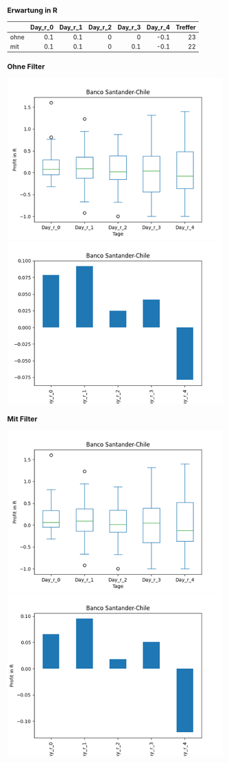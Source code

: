### Erwartung in R
|      |   Day_r_0 |   Day_r_1 |   Day_r_2 |   Day_r_3 |   Day_r_4 |   Treffer |
|:-----|----------:|----------:|----------:|----------:|----------:|----------:|
| ohne |       0.1 |       0.1 |         0 |       0   |      -0.1 |        23 |
| mit  |       0.1 |       0.1 |         0 |       0.1 |      -0.1 |        22 |

### Ohne Filter
![image info](./data/BSAC_box_all.png)
![image info](./data/BSAC_median_all.png)

### Mit Filter
![image info](./data/BSAC_box_filtered.png)
![image info](./data/BSAC_median_filtered.png)